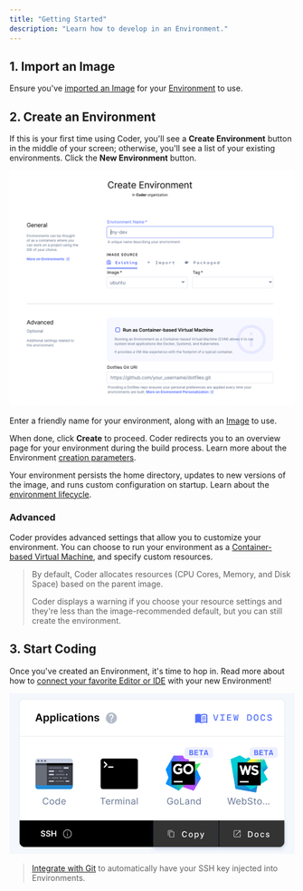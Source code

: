 ```yaml
---
title: "Getting Started"
description: "Learn how to develop in an Environment."
---
```


## 1. Import an Image

Ensure you've [imported an Image](../images/importing.md) for your
[Environment](index.md) to use.

## 2. Create an Environment

If this is your first time using Coder, you'll see a **Create Environment**
button in the middle of your screen; otherwise, you'll see a list of your
existing environments. Click the **New Environment** button.

![Create an Environment](../assets/create-env.png)

Enter a friendly name for your environment, along with an
[Image](../images/index.md) to use.

When done, click **Create** to proceed. Coder redirects you to an overview page
for your environment during the build process. Learn more about the Environment
[creation parameters](./environment-params.md).

Your environment persists the home directory, updates to new versions of the image,
and runs custom configuration on startup. Learn about the [environment lifecycle](lifecycle.md).

### Advanced

Coder provides advanced settings that allow you to customize your environment.
You can choose to run your environment as a [Container-based Virtual Machine](cvms.md),
and specify custom resources.

> By default, Coder allocates resources (CPU Cores, Memory, and Disk Space)
> based on the parent image.
>
> Coder displays a warning if you choose your resource settings and they're less
> than the image-recommended default, but you can still create the environment.

## 3. Start Coding

Once you've created an Environment, it's time to hop in. Read more about how to
[connect your favorite Editor or IDE](./editors.md) with your new Environment!

![Start Coding](../assets/applications.png)

> [Integrate with Git](./personalization#git-integration) to automatically have
your SSH key injected into Environments.
